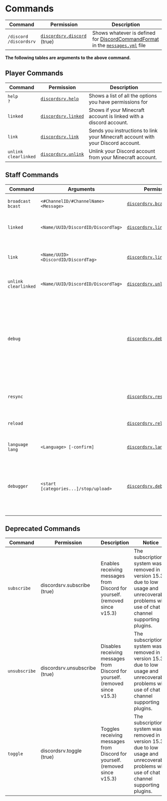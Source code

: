 # Commands

| Command                             | Permission                                                   | Description                                                                                                                                                                              |
|-------------------------------------|--------------------------------------------------------------|------------------------------------------------------------------------------------------------------------------------------------------------------------------------------------------|
| `/discord` <br /> `/discordsrv` | [`discordsrv.discord`](/permissions) (true) | Shows whatever is defined for [DiscordCommandFormat](https://config.discordsrv.com/messages/DiscordCommandFormat) in the [`messages.yml`](https://config.discordsrv.com/messages/_) file |

**The following tables are arguments to the above command.**

## Player Commands  

| Command                                     | Permission                          | Description                                                                      |
|---------------------------------------------|-------------------------------------|----------------------------------------------------------------------------------|
| `help` <br /> `?`            | [`discordsrv.help`](/permissions)   | Shows a list of all the options you have permissions for                         |
| `linked`                                    | [`discordsrv.linked`](/permissions) | Shows if your Minecraft account is linked with a discord account.                |
| `link`                                      | [`discordsrv.link`](/permissions)   | Sends you instructions to link your Minecraft account with your Discord account. |
| `unlink` <br /> `clearlinked` | [`discordsrv.unlink`](/permissions) | Unlink your Discord account from your Minecraft account.                         |

## Staff Commands  

| Command                                | Arguments                             | Permission                                 | Description                                                                                                                                                                                                                                                                                                        |
|----------------------------------------|---------------------------------------|--------------------------------------------|--------------------------------------------------------------------------------------------------------------------------------------------------------------------------------------------------------------------------------------------------------------------------------------------------------------------|
| `broadcast` <br /> `bcast`    | `<#ChannelID/#ChannelName> <Message>` | [`discordsrv.bcast`](/permissions)         | Shows a list of all the options you have permissions for                                                                                                                                                                                                                                                           |
| `linked`                               | `<Name/UUID/DiscordID/DiscordTag>`    | [`discordsrv.linked.others`](/permissions) | Shows if your Minecraft account is linked with a discord account.                                                                                                                                                                                                                                                  |
| `link`                                 | `<Name/UUID> <DiscordID/DiscordTag>`  | [`discordsrv.link.others`](/permissions)   | Sends you instructions to link your Minecraft account with your Discord account.                                                                                                                                                                                                                                   |
| `unlink` <br /> `clearlinked` | `<Name/UUID/DiscordID/DiscordTag>`    | [`discordsrv.unlink.others`](/permissions) | Unlink your Discord account from your Minecraft account.                                                                                                                                                                                                                                                           |
| `debug`                                |                                       | [`discordsrv.debug`](/permissions)         | Sends information used for debugging to [Scarsz' encrypted bin](https://bin.scarsz.me) and returns a debug link. <br /> <br /> If you need help with DiscordSRV, visit [our Discord server](https://discordsrv.com/discord) and send us the link in the `#create-a-ticket` channel with a description of your problem. |
| `resync`                               |                                       | [`discordsrv.resync`](/permissions)        | Triggers group synchronization (requires [synchronization.yml](../synchronization))                                                                                                                                                                                                                                |
| `reload`                               |                                       | [`discordsrv.reload`](/permissions)        | Reloads the plugin. (Some changes require a server restart.)                                                                                                                                                                                                                                                       |
| `language` <br /> `lang`                            | `<Language> [-confirm]`               | [`discordsrv.language`](/permissions)      | Changes the language of the plugin.                                                                                                                                                                                                                                                                                |
| `debugger`    | `<start [categories...]/stop/upload>` | [`discordsrv.debug`](/permissions)         | A toggleable timings-like command to dump debug information to https://bin.scarsz.me. Use the sub command `upload` to return a debug link ([Debug Categories](/config#debug))                                                                                                                                      |

## Deprecated Commands  

| Command              | Permission                                          | Description                                                                                        | Notice                                                                                                                                       |
|----------------------|-----------------------------------------------------|----------------------------------------------------------------------------------------------------|----------------------------------------------------------------------------------------------------------------------------------------------|
| `subscribe`          |              discordsrv.subscribe (true)            |              Enables receiving messages from Discord for yourself. (removed since v15.3)           | The subscription system was removed in version 15.3 due to low usage and unrecoverable problems with use of chat channel supporting plugins. |
| `unsubscribe`        |              discordsrv.unsubscribe (true)          |              Disables receiving messages from Discord for yourself. (removed since v15.3)          | The subscription system was removed in version 15.3 due to low usage and unrecoverable problems with use of chat channel supporting plugins. |
| `toggle`             |              discordsrv.toggle (true)               |              Toggles receiving messages from Discord for yourself. (removed since v15.3)           | The subscription system was removed in version 15.3 due to low usage and unrecoverable problems with use of chat channel supporting plugins. |
